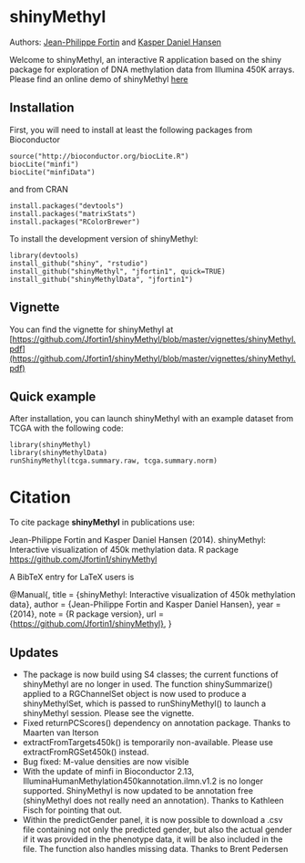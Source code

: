 shinyMethyl
===========

Authors: [Jean-Philippe Fortin](mailto:zerbino@ebi.ac.uk) and [Kasper Daniel Hansen](mailto:khansen@jhsph.edu)

Welcome to shinyMethyl, an interactive R application based on the shiny package for exploration of DNA methylation data from Illumina 450K arrays. Please find an online demo of shinyMethyl [here](http://spark.rstudio.com/jfortin/shinyMethyl/)

Installation
------------
First, you will need to install at least the following packages from Bioconductor

```{r}
source("http://bioconductor.org/biocLite.R")
biocLite("minfi")
biocLite("minfiData")
```
and from CRAN
```{r}
install.packages("devtools")
install.packages("matrixStats")
install.packages("RColorBrewer")
```
To install the development version of shinyMethyl:
```{r}
library(devtools)
install_github("shiny", "rstudio")
install_github("shinyMethyl", "jfortin1", quick=TRUE)
install_github("shinyMethylData", "jfortin1")
```

Vignette
------------
You can find the vignette for shinyMethyl at [https://github.com/Jfortin1/shinyMethyl/blob/master/vignettes/shinyMethyl.pdf](https://github.com/Jfortin1/shinyMethyl/blob/master/vignettes/shinyMethyl.pdf)

Quick example
------------
After installation, you can launch shinyMethyl with an example dataset from TCGA with the following code:
```{r}
library(shinyMethyl)
library(shinyMethylData)
runShinyMethyl(tcga.summary.raw, tcga.summary.norm)
```

# Citation


To cite package __shinyMethyl__ in publications use:

Jean-Philippe Fortin and Kasper Daniel Hansen (2014). shinyMethyl: 
Interactive visualization of 450k methylation data. R package 
https://github.com/Jfortin1/shinyMethyl

A BibTeX entry for LaTeX users is

@Manual{,
    title = {shinyMethyl: 
Interactive visualization of 450k methylation data},
    author = {Jean-Philippe Fortin and Kasper Daniel Hansen},
    year = {2014},
    note = {R package version},
    url = {https://github.com/Jfortin1/shinyMethyl},
}

Updates
------------

- The package is now build using S4 classes; the current functions of shinyMethyl are no longer in used. The function shinySummarize() applied to a RGChannelSet object is now used to produce a shinyMethylSet, which is passed to runShinyMethyl() to launch a shinyMethyl session. Please see the vignette.
- Fixed returnPCScores() dependency on annotation package. Thanks to Maarten van Iterson 
- extractFromTargets450k() is temporarily non-available. Please use extractFromRGSet450k() instead. 
- Bug fixed: M-value densities are now visible
- With the update of minfi in Bioconductor 2.13, IlluminaHumanMethylation450kannotation.ilmn.v1.2 is no longer supported. ShinyMethyl is now updated to be annotation free (shinyMethyl does not really need an annotation). Thanks to Kathleen Fisch for pointing that out.
- Within the predictGender panel, it is now possible to download a .csv file containing not only the predicted gender, but also the actual gender if it was provided in the phenotype data, it will be also included in the file. The function also handles missing data. Thanks to Brent Pedersen


